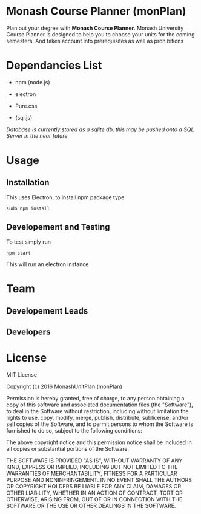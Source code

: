 # Monash Course Planner (monPlan)
Plan out your degree with **Monash Course Planner**. Monash University Course Planner is designed to help you to choose your units for the coming semesters. And takes account into prerequisites as well as prohibitions

# Dependancies List
- npm (node.js)
- electron
- Pure.css

- (sql.js)

_Database is currently stored as a sqlite db, this may be pushed onto a SQL Server in the near future_

# Usage
## Installation
This uses Electron, to install npm package type
```
sudo npm install
```
## Developement and Testing
To test simply run
```
npm start
```
This will run an electron instance

# Team
## Developement Leads

## Developers


# License
MIT License

Copyright (c) 2016 MonashUnitPlan (monPlan)

Permission is hereby granted, free of charge, to any person obtaining a copy
of this software and associated documentation files (the "Software"), to deal
in the Software without restriction, including without limitation the rights
to use, copy, modify, merge, publish, distribute, sublicense, and/or sell
copies of the Software, and to permit persons to whom the Software is
furnished to do so, subject to the following conditions:

The above copyright notice and this permission notice shall be included in all
copies or substantial portions of the Software.

THE SOFTWARE IS PROVIDED "AS IS", WITHOUT WARRANTY OF ANY KIND, EXPRESS OR
IMPLIED, INCLUDING BUT NOT LIMITED TO THE WARRANTIES OF MERCHANTABILITY,
FITNESS FOR A PARTICULAR PURPOSE AND NONINFRINGEMENT. IN NO EVENT SHALL THE
AUTHORS OR COPYRIGHT HOLDERS BE LIABLE FOR ANY CLAIM, DAMAGES OR OTHER
LIABILITY, WHETHER IN AN ACTION OF CONTRACT, TORT OR OTHERWISE, ARISING FROM,
OUT OF OR IN CONNECTION WITH THE SOFTWARE OR THE USE OR OTHER DEALINGS IN THE
SOFTWARE.

